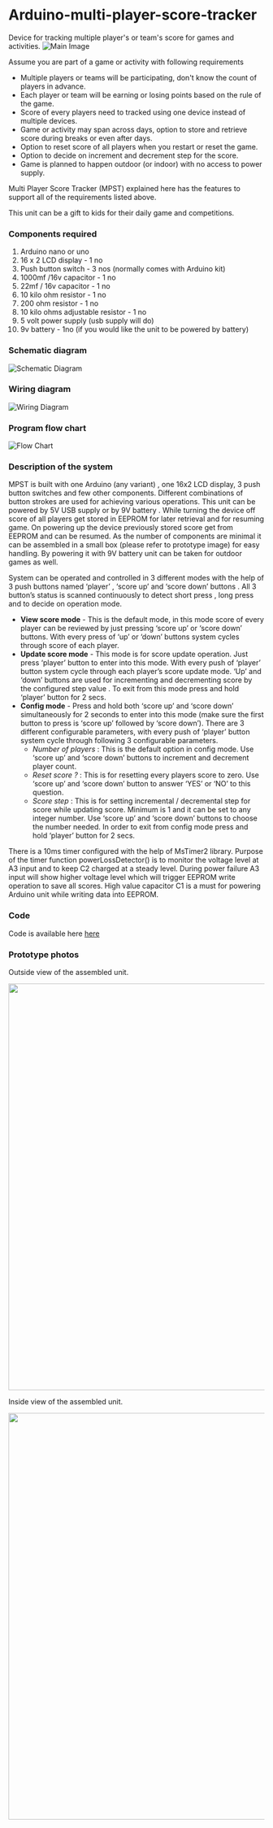 # Arduino-multi-player-score-tracker
Device for tracking multiple player's or team's score for games and activities.
![Main Image](Images/Main_image.png)

Assume you are part of a game or activity with following requirements
- Multiple players or teams will be participating, don't know the count of players in advance.
- Each player or team will be earning  or losing points based on the rule of the game.
- Score of every  players  need to tracked using one device instead of multiple devices.
- Game or activity may span across days, option to store and retrieve score during breaks or even after days.
- Option to reset score of all players when you restart or reset  the game.
- Option to decide on increment and decrement step for the score.
- Game  is planned to happen outdoor (or indoor) with no access to power supply.

Multi Player Score Tracker (MPST)  explained here has the features to support all of the requirements listed above.

This unit can be a gift to kids for their daily game and competitions.


### Components required


1. Arduino nano or uno 
2. 16 x 2 LCD display - 1 no
3. Push button switch  - 3 nos (normally comes with Arduino kit)
4. 1000mf /16v capacitor - 1 no
5. 22mf / 16v capacitor - 1 no 
6. 10 kilo ohm resistor - 1 no
7. 200  ohm resistor - 1 no
8. 10 kilo ohms adjustable resistor - 1 no
9. 5 volt power supply (usb supply will do)
10. 9v battery - 1no (if you would like the unit to be powered by battery)

### Schematic diagram


![Schematic Diagram](Images/Multi_Player_Point_Tracker_schem.jpg)


### Wiring  diagram


![Wiring Diagram](Images/Multi_Player_Point_Tracker_bb.jpg)

### Program flow chart

![Flow Chart](Images/MPST_flow_chart.jpg)

### Description of the system

MPST is built with one Arduino (any variant) , one 16x2 LCD display, 3 push button switches and few other components. Different combinations of button strokes  are used for achieving various  operations. This unit can be powered by 5V USB supply or by 9V battery . While turning the device off score of all players  get stored in EEPROM for later retrieval and for resuming  game. On powering up the device  previously stored score get from EEPROM and can be resumed. As the number of components are minimal it can be assembled in a small box (please refer to prototype image) for easy handling. By powering it with 9V battery unit can  be taken for outdoor games as well. 

System can be operated and controlled  in 3 different modes with the help of 3 push buttons named ‘player’ , ‘score up’ and ‘score down’ buttons .  All 3  button’s status is scanned continuously to detect short press ,  long press and to decide on operation mode.
- **View score mode**  - This is the default mode, in this mode score of every player can be reviewed by just pressing ‘score up’ or ‘score down’ buttons. With every press of ‘up’ or ‘down’ buttons  system cycles through score of each player.
- **Update score mode** - This mode  is for score update operation. Just press ‘player’ button to enter into this mode. With every push of ‘player’ button system cycle through each player’s score update mode. ‘Up’ and ‘down’ buttons  are used for incrementing and decrementing score by the configured step value . To exit from this mode press and hold ‘player’ button for 2 secs.
- **Config mode** - Press and hold both ‘score up’ and ‘score down’ simultaneously  for 2 seconds to enter into this mode (make sure the first button to press is ‘score up’ followed by ‘score down’). There are 3 different configurable parameters, with every push of ‘player’ button  system cycle through following  3 configurable parameters.
  - _Number of players_ : This is the default option in config mode. Use ‘score up’ and ‘score down’ buttons to increment and decrement player count.
  - _Reset score ?_ : This is for resetting every players score to zero. Use ‘score up’ and ‘score down’ button to answer ‘YES’ or ‘NO’ to this question.
  -  _Score step_ : This is for setting incremental / decremental step for score while updating score. Minimum is 1 and it can be set to any integer number. Use ‘score up’ and ‘score down’ buttons to choose the number needed.
In order to exit from config mode press and hold ‘player’ button for 2 secs.


There is a 10ms timer configured with the help of MsTimer2 library.  Purpose of the timer function powerLossDetector() is to monitor the voltage level at A3 input and to keep C2 charged at a steady level. During power failure A3 input will show higher voltage level which will trigger EEPROM write operation to save all scores. High value capacitor C1 is a must for powering Arduino unit while writing data into EEPROM. 

### Code
Code is available here [here](Code/Multi_Player_Score_Tracker.ino)

### Prototype photos
Outside view of the assembled unit.

<p align="center">
<img width="700" height="800" src="https://github.com/shajeebtm/Arduino-multi-player-score-tracker/blob/master/Images/Complete_unit_1_small.jpg">
</p>

<P></p>
Inside view of the assembled unit.

<p align="center">
<img width="700" height="800" src="https://github.com/shajeebtm/Arduino-multi-player-score-tracker/blob/master/Images/Complete_unit_2_small.jpg">
</p>

